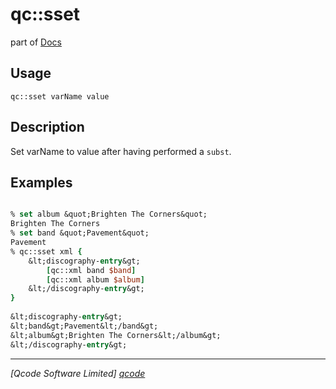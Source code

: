 qc::sset
========

part of [Docs](.)

Usage
-----
`
        qc::sset varName value
    `

Description
-----------
Set varName to value after having performed a <code>subst</code>.

Examples
--------
```tcl

% set album &quot;Brighten The Corners&quot;
Brighten The Corners
% set band &quot;Pavement&quot;
Pavement
% qc::sset xml {
    &lt;discography-entry&gt;
        [qc::xml band $band]
        [qc::xml album $album]
    &lt;/discography-entry&gt;
}
    
&lt;discography-entry&gt;
&lt;band&gt;Pavement&lt;/band&gt;
&lt;album&gt;Brighten The Corners&lt;/album&gt;
&lt;/discography-entry&gt;
```

----------------------------------
*[Qcode Software Limited] [qcode]*

[qcode]: http://www.qcode.co.uk "Qcode Software"